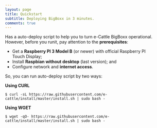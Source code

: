 ```yaml
---
layout: page
title: Quickstart
subtitle: Deploying BigBoxx in 3 minutes.
comments: true
---
```


Has a auto-deploy script to help you to turn e-Cattle BigBoxx operational. However, before you runit, pay attention to the **prerequisites**:

* Get a **Raspberry PI 3 Model B** (or newer) with official Raspberry PI Touch Display;
* Install **Raspbian without desktop** (last version); and
* Configure network and **internet access**.

So, you can run auto-deploy script by two ways:

**Using CURL**

```shell
$ curl -sL https://raw.githubusercontent.com/e-cattle/install/master/install.sh | sudo bash -
```

**Using WGET**

```shell
$ wget -qO- https://raw.githubusercontent.com/e-cattle/install/master/install.sh | sudo bash -
```
